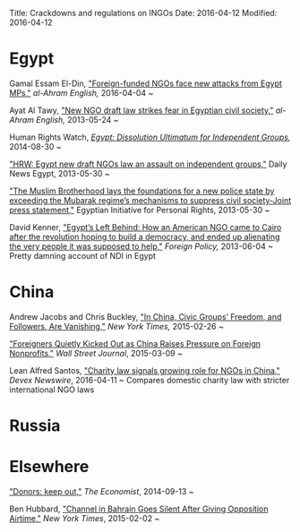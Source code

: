 Title: Crackdowns and regulations on INGOs
Date: 2016-04-12
Modified: 2016-04-12

# Egypt

Gamal Essam El-Din, ["Foreign-funded NGOs face new attacks from ‎Egypt MPs,"](http://english.ahram.org.eg/News/198748.aspx) *al-Ahram English,* 2016-04-04
  ~ 

Ayat Al Tawy, ["New NGO draft law strikes fear in Egyptian civil society,"](http://english.ahram.org.eg/NewsContent/1/64/71987/Egypt/Politics-/Govts-NGO-draft-law-strikes-fear-in-Egyptian-civil.aspx) *al-Ahram English,* 2013-05-24
  ~ 

Human Rights Watch, *[Egypt: Dissolution Ultimatum for Independent Groups](https://www.hrw.org/news/2014/08/30/egypt-dissolution-ultimatum-independent-groups),* 2014-08-30
  ~ 

["HRW: Egypt new draft NGOs law an assault on independent groups,"](http://www.dailynewsegypt.com/2013/05/30/hrw-egypt-new-draft-ngos-law-an-assault-on-independent-groups/) Daily News Egypt, 2013-05-30
  ~ 

["The Muslim Brotherhood lays the foundations for a new police state by exceeding the Mubarak regime’s mechanisms to suppress civil society-Joint press statement,"](http://www.eipr.org/en/pressrelease/2013/05/30/1720) Egyptian Initiative for Personal Rights, 2013-05-30
  ~ 

David Kenner, ["Egypt’s Left Behind: How an American NGO came to Cairo after the revolution hoping to build a democracy, and ended up alienating the very people it was supposed to help,"](https://foreignpolicy.com/2013/06/04/egypts-left-behind/) *Foreign Policy,* 2013-06-04
  ~ Pretty damning account of NDI in Egypt


# China

Andrew Jacobs and Chris Buckley, ["In China, Civic Groups’ Freedom, and Followers, Are Vanishing,"](http://www.nytimes.com/2015/02/27/world/asia/in-china-civic-groups-freedom-and-followers-are-vanishing.html) *New York Times,* 2015-02-26
  ~ 

["Foreigners Quietly Kicked Out as China Raises Pressure on Foreign Nonprofits,"](http://blogs.wsj.com/chinarealtime/2015/03/09/foreigners-quietly-kicked-out-as-china-raises-pressure-on-foreign-nonprofits/) *Wall Street Journal*, 2015-03-09
  ~ 

Lean Alfred Santos, ["Charity law signals growing role for NGOs in China,"](https://www.devex.com/news/charity-law-signals-growing-role-for-ngos-in-china-87998) *Devex Newswire*, 2016-04-11
  ~ Compares domestic charity law with stricter international NGO laws


# Russia


# Elsewhere

["Donors: keep out,"](http://www.economist.com/news/international/21616969-more-and-more-autocrats-are-stifling-criticism-barring-non-governmental-organisations) *The Economist*, 2014-09-13
  ~ 

Ben Hubbard, ["Channel in Bahrain Goes Silent After Giving Opposition Airtime,"](http://www.nytimes.com/2015/02/03/world/middleeast/new-bahrain-based-channel-al-arab-suspends-service-after-opposition-leader-gets-airtime.html) *New York Times*, 2015-02-02
  ~ 

